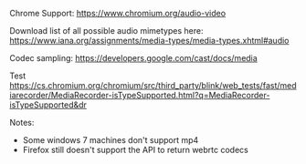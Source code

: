 Chrome Support:
https://www.chromium.org/audio-video

Download list of all possible audio mimetypes here:
https://www.iana.org/assignments/media-types/media-types.xhtml#audio

Codec sampling:
https://developers.google.com/cast/docs/media

Test
https://cs.chromium.org/chromium/src/third_party/blink/web_tests/fast/mediarecorder/MediaRecorder-isTypeSupported.html?q=MediaRecorder-isTypeSupported&dr

Notes:

- Some windows 7 machines don't support mp4
- Firefox still doesn't support the API to return webrtc codecs
